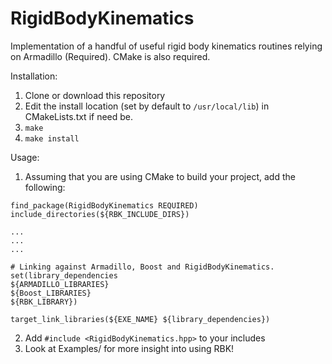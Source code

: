 # RigidBodyKinematics
Implementation of a handful of useful rigid body kinematics routines relying on Armadillo (Required). CMake is also required.

Installation: 

1. Clone or download this repository 
2. Edit the install location (set by default to `/usr/local/lib`) in CMakeLists.txt if need be.
3. `make`
4. `make install`

Usage:
1. Assuming that you are using CMake to build your project, add the following: 

```
find_package(RigidBodyKinematics REQUIRED)
include_directories(${RBK_INCLUDE_DIRS})

...
...
...

# Linking against Armadillo, Boost and RigidBodyKinematics.
set(library_dependencies
${ARMADILLO_LIBRARIES}
${Boost_LIBRARIES}
${RBK_LIBRARY})

target_link_libraries(${EXE_NAME} ${library_dependencies})

```
2. Add `#include <RigidBodyKinematics.hpp>` to your includes
3. Look at Examples/ for more insight into using RBK!








